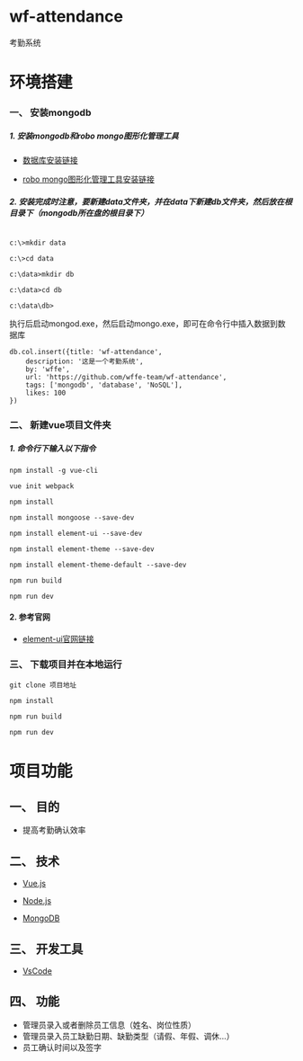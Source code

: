 # wf-attendance
考勤系统
# 环境搭建
### 一、 安装mongodb
##### 1. 安装mongodb和robo mongo图形化管理工具

* [数据库安装链接](https://www.mongodb.com/download-center?jmp=nav#atlas)

* [robo mongo图形化管理工具安装链接](https://robomongo.org/download)
#####  2. 安装完成时注意，要新建data文件夹，并在data下新建db文件夹，然后放在根目录下（mongodb所在盘的根目录下）
```

c:\>mkdir data

c:\>cd data

c:\data>mkdir db

c:\data>cd db

c:\data\db>

```
执行后启动mongod.exe，然后启动mongo.exe，即可在命令行中插入数据到数据库
```
db.col.insert({title: 'wf-attendance', 
    description: '这是一个考勤系统',
    by: 'wffe',
    url: 'https://github.com/wffe-team/wf-attendance',
    tags: ['mongodb', 'database', 'NoSQL'],
    likes: 100
})
```
### 二、 新建vue项目文件夹
##### 1. 命令行下输入以下指令
```
npm install -g vue-cli

vue init webpack

npm install

npm install mongoose --save-dev

npm install element-ui --save-dev

npm install element-theme --save-dev

npm install element-theme-default --save-dev

npm run build

npm run dev
```
#### 2. 参考官网
* [element-ui官网链接](http://element.eleme.io/#/zh-CN)

### 三、 下载项目并在本地运行
```
git clone 项目地址

npm install

npm run build

npm run dev
```

# 项目功能
## 一、 目的

* 提高考勤确认效率

## 二、 技术

* [Vue.js](https://cn.vuejs.org/)

* [Node.js](https://nodejs.org/en/)

* [MongoDB](https://www.mongodb.com/)

## 三、 开发工具

* [VsCode](https://code.visualstudio.com/)

## 四、 功能

* 管理员录入或者删除员工信息（姓名、岗位性质）
* 管理员录入员工缺勤日期、缺勤类型（请假、年假、调休...）
* 员工确认时间以及签字

